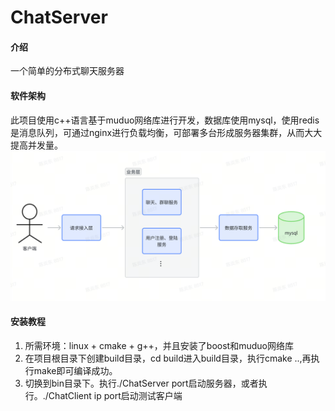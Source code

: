 # ChatServer

#### 介绍

一个简单的分布式聊天服务器

#### 软件架构

此项目使用c++语言基于muduo网络库进行开发，数据库使用mysql，使用redis是消息队列，可通过nginx进行负载均衡，可部署多台形成服务器集群，从而大大提高并发量。
![alt text](image.png)

#### 安装教程

1. 所需环境：linux + cmake + g++，并且安装了boost和muduo网络库
2. 在项目根目录下创建build目录，cd build进入build目录，执行cmake ..,再执行make即可编译成功。
3. 切换到bin目录下。执行./ChatServer port启动服务器，或者执行。./ChatClient ip port启动测试客户端
